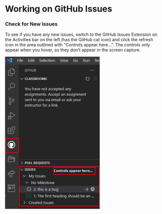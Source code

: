# Working on GitHub Issues

### Check for New Issues

To see if you have any new issues, switch to the GitHub Issues Extension on the Activities bar on the left \(has the GitHub cat icon\) and click the refresh icon in the area outlined with "Controls appear here...". The controls only appear when you hover, so they don't appear in the screen capture.

![](../../.gitbook/assets/image%20%289%29.png)

